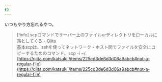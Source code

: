 ```yaml
---
{}
---
```

  

いつもやり方忘れるやつ。

  

  

  

  

> [!info] scpコマンドでサーバー上のファイルorディレクトリをローカルに落としてくる - Qiita  
> 基本scpは、sshを使ってネットワーク・ホスト間でファイルを安全にコピーするためのコマンド。scp -i ~/.  
> [https://qiita.com/katsukii/items/225cd3de6d3d06a9abcb#not-a-regular-file](https://qiita.com/katsukii/items/225cd3de6d3d06a9abcb#not-a-regular-file)